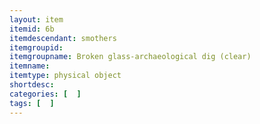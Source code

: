 ```yaml
---
layout: item
itemid: 6b
itemdescendant: smothers
itemgroupid: 
itemgroupname: Broken glass-archaeological dig (clear)
itemname: 
itemtype: physical object
shortdesc: 
categories: [  ]
tags: [  ]
---
```







